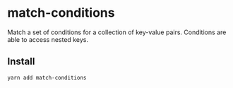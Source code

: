 # match-conditions

Match a set of conditions for a collection of key-value pairs. Conditions are able to access nested keys.

## Install

```bash
yarn add match-conditions
```
